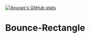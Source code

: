 [![Anurag's GitHub stats](https://github-readme-stats.vercel.app/api?username=Louiness)](https://github.com/anuraghazra/github-readme-stats)
# Bounce-Rectangle
